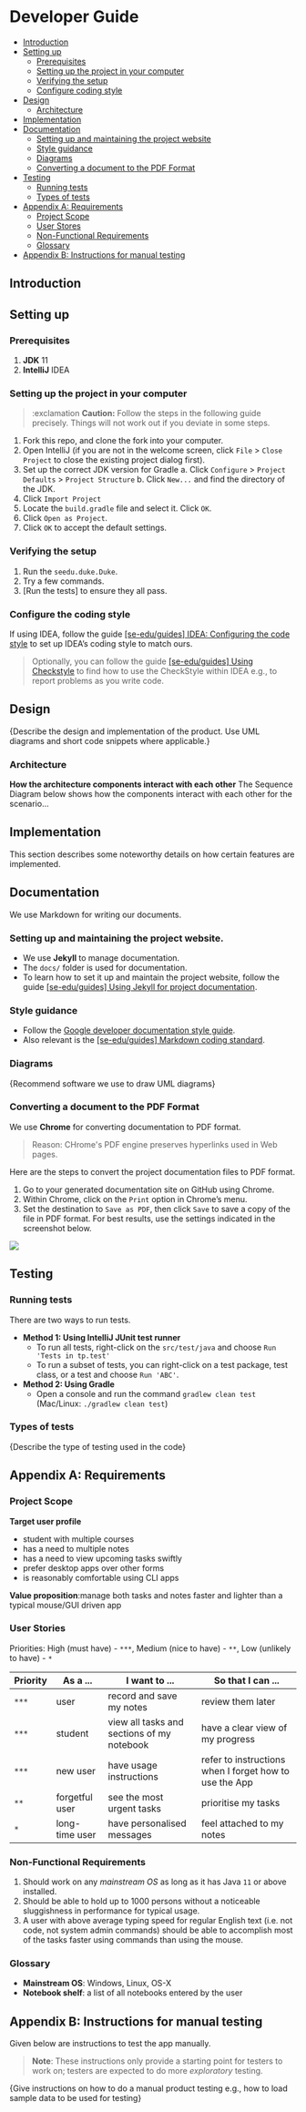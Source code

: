 # Developer Guide

- [Introduction](#introduction)
- [Setting up](#setting-up)
    - [Prerequisites](#prerequisites)
    - [Setting up the project in your computer](#setting-up-the-project-in-your-computer)
    - [Verifying the setup](#verifying-the-setup)
    - [Configure coding style](#configure-the-coding-style)
- [Design](#design)
    - [Architecture](#architecture)
- [Implementation](#implementation)
- [Documentation](#documentation)
    - [Setting up and maintaining the project website](#setting-up-and-maintaining-the-project-website)
    - [Style guidance](#style-guidance)
    - [Diagrams](#diagrams)
    - [Converting a document to the PDF Format](#converting-a-document-to-the-pdf-format)
- [Testing](#testing)
    - [Running tests](#running-tests)
    - [Types of tests](#types-of-tests)
- [Appendix A: Requirements](#appendix-a-requirements)
    - [Project Scope](#project-scope)
    - [User Stores](#user-stories)
    - [Non-Functional Requirements](#non-functional-requirements)
    - [Glossary](#glossary)
- [Appendix B: Instructions for manual testing](#appendix-b-instructions-for-manual-testing)

## Introduction

## Setting up
### Prerequisites
1. **JDK** 11
2. **IntelliJ** IDEA

### Setting up the project in your computer
>:exclamation **Caution:** Follow the steps in the following guide precisely.
>Things will not work out if you deviate in some steps.
1. Fork this repo, and clone the fork into your computer.
2. Open IntelliJ (if you are not in the welcome screen, click `File` > `Close Project` to close the existing project dialog first).
3. Set up the correct JDK version for Gradle
    a. Click `Configure` > `Project Defaults` > `Project Structure`
    b. Click `New...` and find the directory of the JDK.
4. Click `Import Project`
5. Locate the `build.gradle` file and select it. Click `OK`.
6. Click `Open as Project`.
7. Click `OK` to accept the default settings.

### Verifying the setup
1. Run the `seedu.duke.Duke`.
2. Try a few commands.
3. [Run the tests] to ensure they all pass.

### Configure the coding style
If using IDEA, follow the guide [[se-edu/guides] IDEA: Configuring the code style](https://se-education.org/guides/tutorials/intellijCodeStyle.html) 
to set up IDEA’s coding style to match ours.

>Optionally, you can follow the guide [[se-edu/guides] Using Checkstyle](https://se-education.org/guides/tutorials/checkstyle.html) 
>to find how to use the CheckStyle within IDEA e.g., to report problems as you write code.

## Design

{Describe the design and implementation of the product. Use UML diagrams and short code snippets where applicable.}
### Architecture

**How the architecture components interact with each other**
The Sequence Diagram below shows how the components interact with each other for the scenario...

## Implementation
This section describes some noteworthy details on how certain features are implemented.

## Documentation
We use Markdown for writing our documents.

### Setting up and maintaining the project website.
- We use **Jekyll** to manage documentation.
- The `docs/` folder is used for documentation.
- To learn how to set it up and maintain the project website, follow the guide
[[se-edu/guides] Using Jekyll for project documentation](https://se-education.org/guides/tutorials/jekyll.html).

### Style guidance
- Follow the [Google developer documentation style guide](https://developers.google.com/style).
- Also relevant is the [[se-edu/guides] Markdown coding standard](https://se-education.org/guides/conventions/markdown.html).

### Diagrams
{Recommend software we use to draw UML diagrams}

### Converting a document to the PDF Format
We use **Chrome** for converting documentation to PDF format.
> Reason: CHrome's PDF engine preserves hyperlinks used in Web pages.

Here are the steps to convert the project documentation files to PDF format.
1. Go to your generated documentation site on GitHub using Chrome.
2. Within Chrome, click on the `Print` option in Chrome’s menu.
3. Set the destination to `Save as PDF`, then click `Save` to save a copy of the file in PDF format.
For best results, use the settings indicated in the screenshot below.
<img src=https://se-education.org/guides/tutorials/images/chrome_save_as_pdf.png>

## Testing
### Running tests
There are two ways to run tests.
- **Method 1: Using IntelliJ JUnit test runner**
    - To run all tests, right-click on the `src/test/java` and choose `Run 'Tests in tp.test'`
    - To run a subset of tests, you can right-click on a test package, test class, or a test and choose `Run 'ABC'`.
- **Method 2: Using Gradle**
    - Open a console and run the command `gradlew clean test` (Mac/Linux: `./gradlew clean test`)

### Types of tests
{Describe the type of testing used in the code}

## Appendix A: Requirements
### Project Scope
**Target user profile**
- student with multiple courses
- has a need to multiple notes
- has a need to view upcoming tasks swiftly
- prefer desktop apps over other forms
- is reasonably comfortable using CLI apps

**Value proposition**:manage both tasks and notes faster and lighter than a typical mouse/GUI driven app

### User Stories
Priorities: High (must have) - `***`, Medium (nice to have) - `**`, Low (unlikely to have) - `*`

|Priority| As a ... | I want to ... | So that I can ...|
|--------|----------|---------------|------------------|
|`***`|user|record and save my notes|review them later|
|`***`|student|view all tasks and sections of my notebook|have a clear view of my progress|
|`***`|new user|have usage instructions|refer to instructions when I forget how to use the App|
|`**`|forgetful user|see the most urgent tasks|prioritise my tasks|
|`*`|long-time user|have personalised messages|feel attached to my notes|

### Non-Functional Requirements
1. Should work on any *mainstream OS* as long as it has Java `11` or above installed.
2. Should be able to hold up to 1000 persons without a noticeable sluggishness in performance for typical usage.
3. A user with above average typing speed for regular English text (i.e. not code, not system admin commands) should be able to accomplish most of the tasks faster using commands than using the mouse.

### Glossary

* **Mainstream OS**: Windows, Linux, OS-X
* **Notebook shelf**: a list of all notebooks entered by the user

## Appendix B: Instructions for manual testing
Given below are instructions to test the app manually.
>**Note**: These instructions only provide a starting point for testers to work on; 
>testers are expected to do more *exploratory* testing.

{Give instructions on how to do a manual product testing e.g., how to load sample data to be used for testing}
